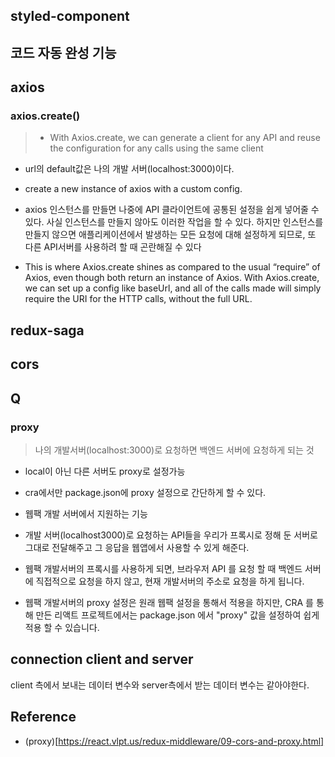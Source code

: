 ## styled-component

## 코드 자동 완성 기능

## axios

### axios.create()

> - With Axios.create, we can generate a client for any API and reuse the configuration for any calls using the same client

- url의 default값은 나의 개발 서버(localhost:3000)이다.

- create a new instance of axios with a custom config.
- axios 인스턴스를 만들면 나중에 API 클라이언트에 공통된 설정을 쉽게 넣어줄 수 있다.
  사실 인스턴스를 만들지 않아도 이러한 작업을 할 수 있다.
  하지만 인스턴스를 만들지 않으면 애플리케이션에서 발생하는 모든 요청에 대해 설정하게 되므로, 또 다른 API서버를 사용하려 할 때 곤란해질 수 있다

- This is where Axios.create shines as compared to the usual “require” of Axios, even though both return an instance of Axios. With Axios.create, we can set up a config like baseUrl, and all of the calls made will simply require the URI for the HTTP calls, without the full URL.

## redux-saga

## cors

## Q

### proxy

> 나의 개발서버(localhost:3000)로 요청하면 백엔드 서버에 요청하게 되는 것

- local이 아닌 다른 서버도 proxy로 설정가능

- cra에서만 package.json에 proxy 설정으로 간단하게 할 수 있다.

- 웹팩 개발 서버에서 지원하는 기능

- 개발 서버(localhost3000)로 요청하는 API들을 우리가 프록시로 정해 둔 서버로 그대로 전달해주고 그 응답을 웹앱에서 사용할 수 있게 해준다.

- 웹팩 개발서버의 프록시를 사용하게 되면, 브라우저 API 를 요청 할 때
  백엔드 서버에 직접적으로 요청을 하지 않고, 현재 개발서버의 주소로 요청을 하게 됩니다.

- 웹팩 개발서버의 proxy 설정은 원래 웹팩 설정을 통해서 적용을 하지만, CRA 를 통해 만든 리액트 프로젝트에서는 package.json 에서 "proxy" 값을 설정하여 쉽게 적용 할 수 있습니다.

## connection client and server

client 측에서 보내는 데이터 변수와 server측에서 받는 데이터 변수는 같아야한다.

## Reference

- (proxy)[https://react.vlpt.us/redux-middleware/09-cors-and-proxy.html]

